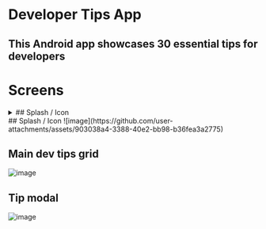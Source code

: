 # Developer Tips App

## This Android app showcases 30 essential tips for developers

# Screens
<details>
  <summary>## Splash / Icon</summary>
  ![image](https://github.com/user-attachments/assets/903038a4-3388-40e2-bb98-b36fea3a2775)
</details>
## Splash / Icon
![image](https://github.com/user-attachments/assets/903038a4-3388-40e2-bb98-b36fea3a2775)

## Main dev tips grid
![image](https://github.com/user-attachments/assets/da65809c-d0f6-41d9-ab90-82b6876b419b)

## Tip modal
![image](https://github.com/user-attachments/assets/26bbf58a-e27b-4c85-97b3-e494b88b12a3)
